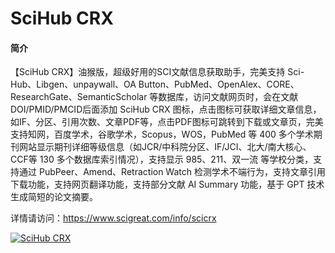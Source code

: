 # SciHub CRX

#### 简介

【SciHub CRX】油猴版，超级好用的SCI文献信息获取助手，完美支持 Sci-Hub、Libgen、unpaywall、OA Button、PubMed、OpenAlex、CORE、ResearchGate、SemanticScholar 等数据库，访问文献网页时，会在文献DOI/PMID/PMCID后面添加 SciHub CRX 图标，点击图标可获取详细文章信息，如IF、分区、引用次数、文章PDF等，点击PDF图标可跳转到下载或文章页，完美支持知网，百度学术，谷歌学术，Scopus，WOS，PubMed 等 400 多个学术期刊网站显示期刊详细等级信息（如JCR/中科院分区、IF/JCI、北大/南大核心、CCF等 130 多个数据库索引情况），支持显示 985、211、双一流 等学校分类，支持通过 PubPeer、Amend、Retraction Watch 检测学术不端行为，支持文章引用下载功能，支持网页翻译功能，支持部分文献 AI Summary 功能，基于 GPT 技术生成简短的论文摘要。

详情请访问：https://www.scigreat.com/info/scicrx

[![SciHub CRX](https://pic.rmb.bdstatic.com/bjh/5367ee0809fcdcc074c18263e12c887e.jpeg "SciHub CRX")](https://www.scigreat.com/info/scicrx)
